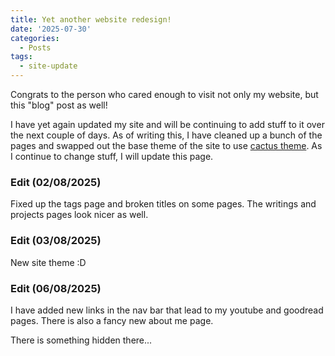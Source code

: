 ```yaml
---
title: Yet another website redesign!
date: '2025-07-30'
categories:
  - Posts
tags:
  - site-update
---
```


Congrats to the person who cared enough to visit not only my website, but this "blog" post as well!

I have yet again updated my site and will be continuing to add stuff to it over the next couple of days. As of writing this, I have cleaned up a bunch of the pages and swapped out the base theme of the site to use [cactus theme](https://github.com/monkeyWzr/hugo-theme-cactus). As I continue to change stuff, I will update this page.

### Edit (02/08/2025)
Fixed up the tags page and broken titles on some pages. The writings and projects pages look nicer as well.

### Edit (03/08/2025)
New site theme :D

### Edit (06/08/2025)
I have added new links in the nav bar that lead to my youtube and goodread pages. There is also a fancy new about me page. 

There is something hidden there...